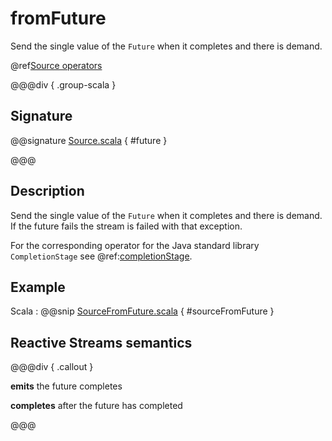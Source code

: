# fromFuture

Send the single value of the `Future` when it completes and there is demand.

@ref[Source operators](../index.md#source-operators)

@@@div { .group-scala }

## Signature

@@signature [Source.scala](/akka-stream/src/main/scala/akka/stream/scaladsl/Source.scala) { #future }

@@@

## Description

Send the single value of the `Future` when it completes and there is demand.
If the future fails the stream is failed with that exception.

For the corresponding operator for the Java standard library `CompletionStage` see @ref:[completionStage](completionStage.md).

## Example
Scala
:  @@snip [SourceFromFuture.scala](/akka-docs/src/test/scala/docs/stream/operators/SourceOperators.scala) { #sourceFromFuture }

## Reactive Streams semantics

@@@div { .callout }

**emits** the future completes

**completes** after the future has completed

@@@
